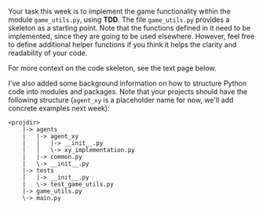 Your task this week is to implement the game functionality within the module `game_utils.py`, using **TDD**. 
The file `game_utils.py` provides a skeleton as a starting point.
Note that the functions defined in it need to be implemented, since they are going to be used elsewhere.
However, feel free to define additional helper functions if you think it helps the clarity and readability of your code.

For more context on the code skeleton, see the text page below. 

I've also added some background information on how to structure Python code into modules and packages. 
Note that your projects should have the following structure (`agent_xy` is a placeholder name for now, we'll add concrete examples next week):

```
<projdir>
    |-> agents
    |   |-> agent_xy
    |   |   |-> __init__.py
    |   |   \-> xy_implementation.py
    |   |-> common.py
    |   \-> __init__.py
    |-> tests
    |   |-> __init__.py
    |   \-> test_game_utils.py
    |-> game_utils.py
    \-> main.py
```